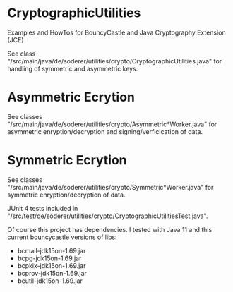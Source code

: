 # CryptographicUtilities
Examples and HowTos for BouncyCastle and Java Cryptography Extension (JCE)

See class "/src/main/java/de/soderer/utilities/crypto/CryptographicUtilities.java" for handling of symmetric and asymmetric keys.

# Asymmetric Ecrytion
See classes "/src/main/java/de/soderer/utilities/crypto/Asymmetric*Worker.java" for asymmetric enryption/decryption and signing/verficication of data.

# Symmetric Ecrytion
See classes "/src/main/java/de/soderer/utilities/crypto/Symmetric*Worker.java" for symmetric enryption/decryption of data.

JUnit 4 tests included in "/src/test/de/soderer/utilities/crypto/CryptographicUtilitiesTest.java".

Of course this project has dependencies. I tested with Java 11 and this current bouncycastle versions of libs:
- bcmail-jdk15on-1.69.jar
- bcpg-jdk15on-1.69.jar
- bcpkix-jdk15on-1.69.jar
- bcprov-jdk15on-1.69.jar
- bcutil-jdk15on-1.69.jar
